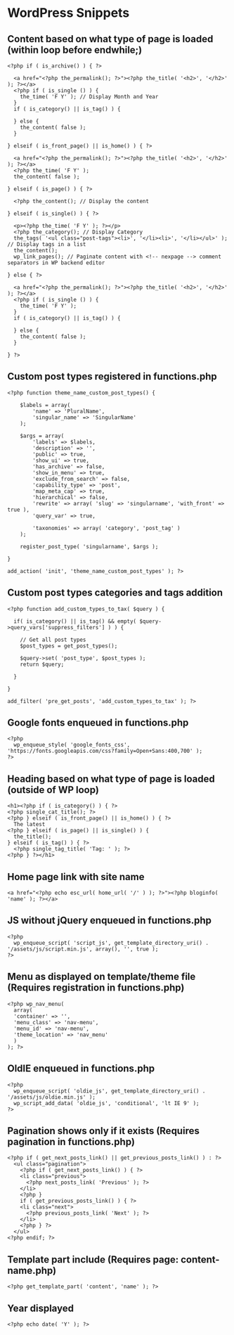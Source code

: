 # WordPress Snippets

## Content based on what type of page is loaded (within loop before endwhile;)

    <?php if ( is_archive() ) { ?>

      <a href="<?php the_permalink(); ?>"><?php the_title( '<h2>', '</h2>' ); ?></a>
      <?php if ( is_single () ) {
        the_time( 'F Y' ); // Display Month and Year
      }
      if ( is_category() || is_tag() ) {

      } else {
        the_content( false );
      }

    } elseif ( is_front_page() || is_home() ) { ?>

      <a href="<?php the_permalink(); ?>"><?php the_title( '<h2>', '</h2>' ); ?></a>
      <?php the_time( 'F Y' );
      the_content( false );

    } elseif ( is_page() ) { ?>

      <?php the_content(); // Display the content

    } elseif ( is_single() ) { ?>

      <p><?php the_time( 'F Y' ); ?></p>
      <?php the_category(); // Display Category
      the_tags( '<ul class="post-tags"><li>', '</li><li>', '</li></ul>' ); // Display tags in a list
      the_content();
      wp_link_pages(); // Paginate content with <!-- nexpage --> comment separators in WP backend editor

    } else { ?>

      <a href="<?php the_permalink(); ?>"><?php the_title( '<h2>', '</h2>' ); ?></a>
      <?php if ( is_single () ) {
        the_time( 'F Y' );
      }
      if ( is_category() || is_tag() ) {

      } else {
        the_content( false );
      }

    } ?>

## Custom post types registered in functions.php

    <?php function theme_name_custom_post_types() {

    	$labels = array(
    		'name' => 'PluralName',
    		'singular_name' => 'SingularName'
    	);

    	$args = array(
    		'labels' => $labels,
    		'description' => '',
    		'public' => true,
    		'show_ui' => true,
    		'has_archive' => false,
    		'show_in_menu' => true,
    		'exclude_from_search' => false,
    		'capability_type' => 'post',
    		'map_meta_cap' => true,
    		'hierarchical' => false,
    		'rewrite' => array( 'slug' => 'singularname', 'with_front' => true ),
    		'query_var' => true,

    		'taxonomies' => array( 'category', 'post_tag' )
    	);

    	register_post_type( 'singularname', $args );

    }

    add_action( 'init', 'theme_name_custom_post_types' ); ?>

## Custom post types categories and tags addition

    <?php function add_custom_types_to_tax( $query ) {

      if( is_category() || is_tag() && empty( $query->query_vars['suppress_filters'] ) ) {

        // Get all post types
        $post_types = get_post_types();

        $query->set( 'post_type', $post_types );
        return $query;

      }

    }

    add_filter( 'pre_get_posts', 'add_custom_types_to_tax' ); ?>

## Google fonts enqueued in functions.php

    <?php
      wp_enqueue_style( 'google_fonts_css', 'https://fonts.googleapis.com/css?family=Open+Sans:400,700' );
    ?>

## Heading based on what type of page is loaded (outside of WP loop)

    <h1><?php if ( is_category() ) { ?>
    <?php single_cat_title(); ?>
    <?php } elseif ( is_front_page() || is_home() ) { ?>
      The latest
    <?php } elseif ( is_page() || is_single() ) {
      the_title();
    } elseif ( is_tag() ) { ?>
      <?php single_tag_title( 'Tag: ' ); ?>
    <?php } ?></h1>

## Home page link with site name

    <a href="<?php echo esc_url( home_url( '/' ) ); ?>"><?php bloginfo( 'name' ); ?></a>

## JS without jQuery enqueued in functions.php

    <?php
      wp_enqueue_script( 'script_js', get_template_directory_uri() . '/assets/js/script.min.js', array(), '', true );
    ?>

## Menu as displayed on template/theme file (Requires registration in functions.php)

    <?php wp_nav_menu(
      array(
      'container' => '',
      'menu_class' => 'nav-menu',
      'menu_id' => 'nav-menu',
      'theme_location' => 'nav_menu'
      )
    ); ?>

## OldIE enqueued in functions.php

    <?php
      wp_enqueue_script( 'oldie_js', get_template_directory_uri() . '/assets/js/oldie.min.js' );
      wp_script_add_data( 'oldie_js', 'conditional', 'lt IE 9' );
    ?>

## Pagination shows only if it exists (Requires pagination in functions.php)

    <?php if ( get_next_posts_link() || get_previous_posts_link() ) : ?>
      <ul class="pagination">
        <?php if ( get_next_posts_link() ) { ?>
        <li class="previous">
          <?php next_posts_link( 'Previous' ); ?>
        </li>
        <?php }
        if ( get_previous_posts_link() ) { ?>
        <li class="next">
          <?php previous_posts_link( 'Next' ); ?>
        </li>
        <?php } ?>
      </ul>
    <?php endif; ?>

## Template part include (Requires page: content-name.php)

    <?php get_template_part( 'content', 'name' ); ?>

## Year displayed

    <?php echo date( 'Y' ); ?>